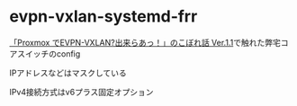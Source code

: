 # evpn-vxlan-systemd-frr

[「Proxmox でEVPN-VXLAN?出来らあっ！」のこぼれ話 Ver.1.1](https://negineri.booth.pm/items/5383692)で触れた弊宅コアスイッチのconfig

IPアドレスなどはマスクしている

IPv4接続方式はv6プラス固定オプション
